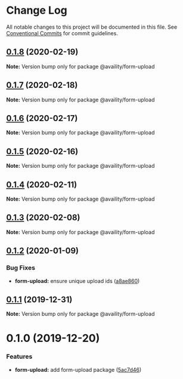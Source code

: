 # Change Log

All notable changes to this project will be documented in this file.
See [Conventional Commits](https://conventionalcommits.org) for commit guidelines.

## [0.1.8](https://github.com/Availity/availity-react/compare/@availity/form-upload@0.1.7...@availity/form-upload@0.1.8) (2020-02-19)

**Note:** Version bump only for package @availity/form-upload





## [0.1.7](https://github.com/Availity/availity-react/compare/@availity/form-upload@0.1.6...@availity/form-upload@0.1.7) (2020-02-18)

**Note:** Version bump only for package @availity/form-upload





## [0.1.6](https://github.com/Availity/availity-react/compare/@availity/form-upload@0.1.5...@availity/form-upload@0.1.6) (2020-02-17)

**Note:** Version bump only for package @availity/form-upload





## [0.1.5](https://github.com/Availity/availity-react/compare/@availity/form-upload@0.1.4...@availity/form-upload@0.1.5) (2020-02-16)

**Note:** Version bump only for package @availity/form-upload





## [0.1.4](https://github.com/Availity/availity-react/compare/@availity/form-upload@0.1.3...@availity/form-upload@0.1.4) (2020-02-11)

**Note:** Version bump only for package @availity/form-upload





## [0.1.3](https://github.com/Availity/availity-react/compare/@availity/form-upload@0.1.2...@availity/form-upload@0.1.3) (2020-02-08)

**Note:** Version bump only for package @availity/form-upload





## [0.1.2](https://github.com/Availity/availity-react/compare/@availity/form-upload@0.1.1...@availity/form-upload@0.1.2) (2020-01-09)


### Bug Fixes

* **form-upload:** ensure unique upload ids ([a8ae860](https://github.com/Availity/availity-react/commit/a8ae8603cea4d3657d11f351e7995f9296a54964))





## [0.1.1](https://github.com/Availity/availity-react/compare/@availity/form-upload@0.1.0...@availity/form-upload@0.1.1) (2019-12-31)

**Note:** Version bump only for package @availity/form-upload





# 0.1.0 (2019-12-20)


### Features

* **form-upload:** add form-upload package ([5ac7d46](https://github.com/Availity/availity-react/commit/5ac7d46cc45a00600bb08002ce075a0a70c5f06d))
